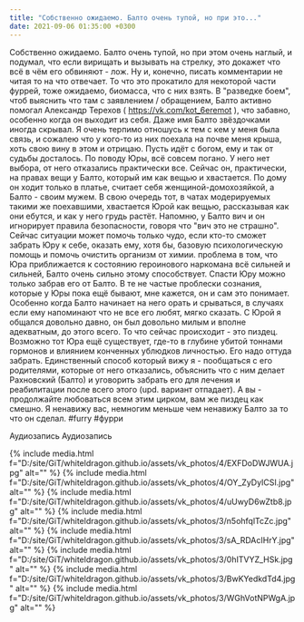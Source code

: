 ```yaml
---
title: "Собственно ожидаемо. Балто очень тупой, но при это..."
date: 2021-09-06 01:35:00 +0300
---
```


Собственно ожидаемо. Балто очень тупой, но при этом очень наглый, и подумал, что если вирищать и вызывать на стрелку, это докажет что всё в чём его обвиняют - лож. Ну и, конечно, писать комментарии не читая то на что отвечает. То что это прокатило для некоторой части фуррей, тоже ожидаемо, биомасса, что с них взять.
В "разведке боем", чтоб выяснить что там с заявлением / обращением, Балто активно помогал Александр Терехов ( https://vk.com/kot_6eremot ), что забавно, особенно когда он выходит из себя. Даже имя Балто звёздочками иногда скрывал. Я очень терпимо отношусь к тем с кем у меня была связь, и сожалею что у кого-то из них поехала на почве меня крыша, хоть свою вину в этом и отрицаю. Пусть идёт с богом, ему и так от судьбы досталось.
По поводу Юры, всё совсем погано. У него нет выбора, от него отказались практически все. Сейчас он, практически, на правах вещи у Балто, который им как вещью и хвастается. По дому он ходит только в платье, считает себя женщиной-домохозяйкой, а Балто - своим мужем. В свою очередь тот, в чатах модерируемых такими же поехавшими, хвастается Юрой как вещью, рассказывая как они ебутся, и как у него грудь растёт. Напомню, у Балто вич и он игнорирует правила безопасности, говоря что "вич это не страшно".
Сейчас ситуации может помочь только чудо, если кто-то сможет забрать Юру к себе, оказать ему, хотя бы, базовую психологическую помощь и помочь очистить организм от химии. проблема в том, что Юра приближается к состоянию героинового наркомана всё сильней и сильней, Балто очень сильно этому способствует. Спасти Юру можно только забрав его от Балто. В те не частые проблески сознания, которые у Юры пока ещё бывают, мне кажется, он и сам это понимает. Особенно когда Балто начинает на него орать и срываться, в случаях если ему напоминают что не все его любят, мягко сказать.
С Юрой я общался довольно давно, он был довольно милым и вполне адекватным, до этого всего. То что сейчас происходит - это пиздец. Возможно тот Юра ещё существует, где-то в глубине убитой тоннами гормонов и влиянием конченных ублюдков личностью. Его надо оттуда забрать. Единственный способ который вижу я - пообщаться с его родителями, которые от него отказались, объяснить что с ним делает Рахновский (Балто) и уговорить забрать его для лечения и реабилитации после всего этого (upd. вариант отпадает).
А вы - продолжайте любоваться всем этим цирком, вам же пиздец как смешно. Я ненавижу вас, немногим меньше чем ненавижу Балто за то что он сделал.
#furry #фурри


Аудиозапись
Аудиозапись

{% include media.html f="D:/site/GiT/whiteldragon.github.io/assets/vk_photos/4/EXFDoDWJWUA.jpg" alt="" %}
{% include media.html f="D:/site/GiT/whiteldragon.github.io/assets/vk_photos/4/OY_ZyDyICSI.jpg" alt="" %}
{% include media.html f="D:/site/GiT/whiteldragon.github.io/assets/vk_photos/4/uUwyD6wZtb8.jpg" alt="" %}
{% include media.html f="D:/site/GiT/whiteldragon.github.io/assets/vk_photos/3/n5ohfqlTcZc.jpg" alt="" %}
{% include media.html f="D:/site/GiT/whiteldragon.github.io/assets/vk_photos/3/sA_RDAcIHrY.jpg" alt="" %}
{% include media.html f="D:/site/GiT/whiteldragon.github.io/assets/vk_photos/3/0hITVYZ_HSk.jpg" alt="" %}
{% include media.html f="D:/site/GiT/whiteldragon.github.io/assets/vk_photos/3/BwKYedkdTd4.jpg" alt="" %}
{% include media.html f="D:/site/GiT/whiteldragon.github.io/assets/vk_photos/3/WGhVotNPWgA.jpg" alt="" %}
